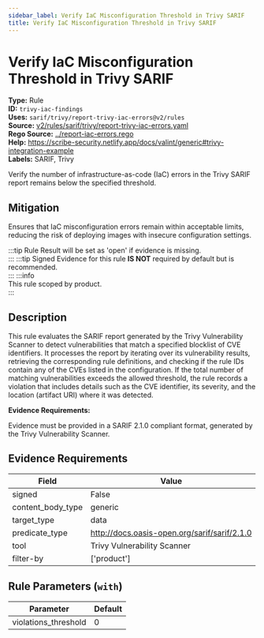 ```yaml
---
sidebar_label: Verify IaC Misconfiguration Threshold in Trivy SARIF
title: Verify IaC Misconfiguration Threshold in Trivy SARIF
---  
```

# Verify IaC Misconfiguration Threshold in Trivy SARIF  
**Type:** Rule  
**ID:** `trivy-iac-findings`  
**Uses:** `sarif/trivy/report-trivy-iac-errors@v2/rules`  
**Source:** [v2/rules/sarif/trivy/report-trivy-iac-errors.yaml](https://github.com/scribe-public/sample-policies/v2/rules/sarif/trivy/report-trivy-iac-errors.yaml)  
**Rego Source:** [../report-iac-errors.rego](https://github.com/scribe-public/sample-policies/v2/rules/sarif/trivy/../report-iac-errors.rego)  
**Help:** https://scribe-security.netlify.app/docs/valint/generic#trivy-integration-example  
**Labels:** SARIF, Trivy  

Verify the number of infrastructure-as-code (IaC) errors in the Trivy SARIF report remains below the specified threshold.


## Mitigation  
Ensures that IaC misconfiguration errors remain within acceptable limits, reducing the risk of deploying images  with insecure configuration settings.


:::tip 
Rule Result will be set as 'open' if evidence is missing.  
::: 
:::tip 
Signed Evidence for this rule **IS NOT** required by default but is recommended.  
::: 
:::info  
This rule scoped by product.  
:::  

## Description  
This rule evaluates the SARIF report generated by the Trivy Vulnerability Scanner to detect vulnerabilities that match
a specified blocklist of CVE identifiers. It processes the report by iterating over its vulnerability results, retrieving
the corresponding rule definitions, and checking if the rule IDs contain any of the CVEs listed in the configuration.
If the total number of matching vulnerabilities exceeds the allowed threshold, the rule records a violation that includes
details such as the CVE identifier, its severity, and the location (artifact URI) where it was detected.

**Evidence Requirements:**

Evidence must be provided in a SARIF 2.1.0 compliant format, generated by the Trivy Vulnerability Scanner.


## Evidence Requirements  
| Field | Value |
|-------|-------|
| signed | False |
| content_body_type | generic |
| target_type | data |
| predicate_type | http://docs.oasis-open.org/sarif/sarif/2.1.0 |
| tool | Trivy Vulnerability Scanner |
| filter-by | ['product'] |

## Rule Parameters (`with`)  
| Parameter | Default |
|-----------|---------|
| violations_threshold | 0 |
